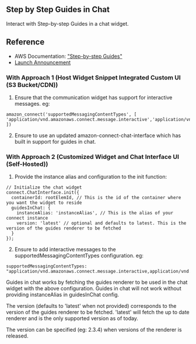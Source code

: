 ## Step by Step Guides in Chat
Interact with Step-by-step Guides in a chat widget.
## Reference
 - AWS Documentation: ["Step-by-step Guides"](https://docs.aws.amazon.com/connect/latest/adminguide/step-by-step-guided-experiences.html)
 - [Launch Announcement](https://aws.amazon.com/about-aws/whats-new/2024/03/amazon-connect-guided-chat-experiences-step-by-step-guides/)

### With Approach 1 (Host Widget Snippet Integrated Custom UI (S3 Bucket/CDN))
1. Ensure that the communication widget has support for interactive messages.
eg:
```
amazon_connect('supportedMessagingContentTypes', [ 'application/vnd.amazonaws.connect.message.interactive','application/vnd.amazonaws.connect.message.interactive.response' ])
```
2. Ensure to use an updated amazon-connect-chat-interface which has built in support for guides in chat.
### With Approach 2 (Customized Widget and Chat Interface UI (Self-Hosted))
1. Provide the instance alias and configuration to the init function:
```
// Initialize the chat widget
connect.ChatInterface.init({
  containerId: rootElemId, // This is the id of the container where you want the widget to reside
  guidesInChat: {
    instanceAlias: 'instanceAlias', // This is the alias of your connect instance
    version: 'latest' // optional and defaults to latest. This is the version of the guides renderer to be fetched
  }
});
```
2. Ensure to add interactive messages to the supportedMessagingContentTypes configuration. eg:
```
supportedMessagingContentTypes: "application/vnd.amazonaws.connect.message.interactive,application/vnd.amazonaws.connect.message.interactive.response"
```
Guides in chat works by fetching the guides renderer to be used in the chat widget with the above configuration. Guides in chat will not work without providing instanceAlias in guidesInChat config.

The version (defaults to 'latest' when not provided) corresponds to the version of the guides renderer to be fetched. 'latest' will fetch the up to date renderer and is the only supported version as of today.

The version can be specified (eg: 2.3.4) when versions of the renderer is released.